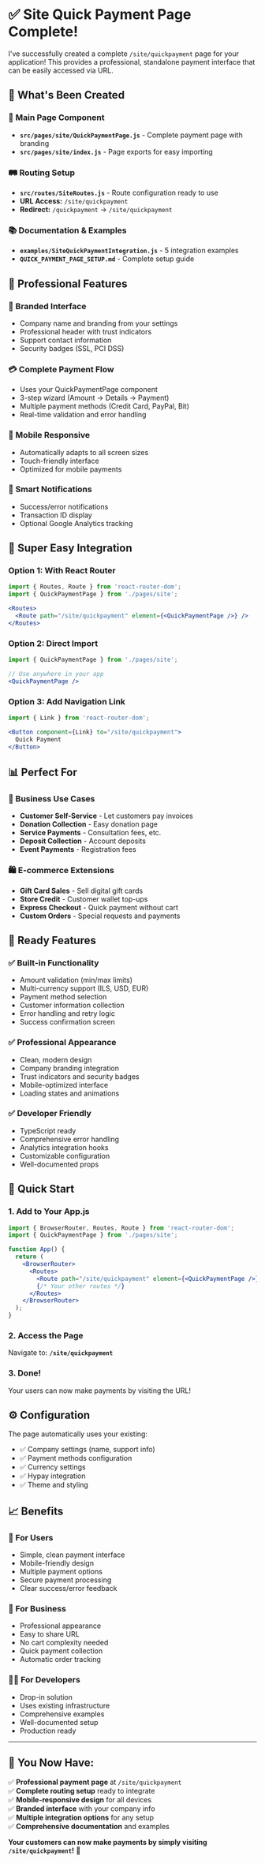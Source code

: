 # ✅ Site Quick Payment Page Complete!

I've successfully created a complete `/site/quickpayment` page for your application! This provides a professional, standalone payment interface that can be easily accessed via URL.

## 🚀 **What's Been Created**

### **📍 Main Page Component**
- **`src/pages/site/QuickPaymentPage.js`** - Complete payment page with branding
- **`src/pages/site/index.js`** - Page exports for easy importing

### **🛤️ Routing Setup**
- **`src/routes/SiteRoutes.js`** - Route configuration ready to use
- **URL Access:** `/site/quickpayment`
- **Redirect:** `/quickpayment` → `/site/quickpayment`

### **📚 Documentation & Examples**
- **`examples/SiteQuickPaymentIntegration.js`** - 5 integration examples
- **`QUICK_PAYMENT_PAGE_SETUP.md`** - Complete setup guide

## 🎨 **Professional Features**

### **🏢 Branded Interface**
- Company name and branding from your settings
- Professional header with trust indicators
- Support contact information
- Security badges (SSL, PCI DSS)

### **💳 Complete Payment Flow**
- Uses your QuickPaymentPage component
- 3-step wizard (Amount → Details → Payment)
- Multiple payment methods (Credit Card, PayPal, Bit)
- Real-time validation and error handling

### **📱 Mobile Responsive**
- Automatically adapts to all screen sizes
- Touch-friendly interface
- Optimized for mobile payments

### **🔔 Smart Notifications**
- Success/error notifications
- Transaction ID display
- Optional Google Analytics tracking

## 🔧 **Super Easy Integration**

### **Option 1: With React Router**
```jsx
import { Routes, Route } from 'react-router-dom';
import { QuickPaymentPage } from './pages/site';

<Routes>
  <Route path="/site/quickpayment" element={<QuickPaymentPage />} />
</Routes>
```

### **Option 2: Direct Import**
```jsx
import { QuickPaymentPage } from './pages/site';

// Use anywhere in your app
<QuickPaymentPage />
```

### **Option 3: Add Navigation Link**
```jsx
import { Link } from 'react-router-dom';

<Button component={Link} to="/site/quickpayment">
  Quick Payment
</Button>
```

## 📊 **Perfect For**

### **🎁 Business Use Cases**
- **Customer Self-Service** - Let customers pay invoices
- **Donation Collection** - Easy donation page
- **Service Payments** - Consultation fees, etc.
- **Deposit Collection** - Account deposits
- **Event Payments** - Registration fees

### **🛍️ E-commerce Extensions**
- **Gift Card Sales** - Sell digital gift cards
- **Store Credit** - Customer wallet top-ups
- **Express Checkout** - Quick payment without cart
- **Custom Orders** - Special requests and payments

## 🎯 **Ready Features**

### **✅ Built-in Functionality**
- Amount validation (min/max limits)
- Multi-currency support (ILS, USD, EUR)
- Payment method selection
- Customer information collection
- Error handling and retry logic
- Success confirmation screen

### **✅ Professional Appearance**
- Clean, modern design
- Company branding integration
- Trust indicators and security badges
- Mobile-optimized interface
- Loading states and animations

### **✅ Developer Friendly**
- TypeScript ready
- Comprehensive error handling
- Analytics integration hooks
- Customizable configuration
- Well-documented props

## 🚀 **Quick Start**

### **1. Add to Your App.js**
```jsx
import { BrowserRouter, Routes, Route } from 'react-router-dom';
import { QuickPaymentPage } from './pages/site';

function App() {
  return (
    <BrowserRouter>
      <Routes>
        <Route path="/site/quickpayment" element={<QuickPaymentPage />} />
        {/* Your other routes */}
      </Routes>
    </BrowserRouter>
  );
}
```

### **2. Access the Page**
Navigate to: **`/site/quickpayment`**

### **3. Done!**
Your users can now make payments by visiting the URL!

## ⚙️ **Configuration**

The page automatically uses your existing:
- ✅ Company settings (name, support info)
- ✅ Payment methods configuration  
- ✅ Currency settings
- ✅ Hypay integration
- ✅ Theme and styling

## 📈 **Benefits**

### **👥 For Users**
- Simple, clean payment interface
- Mobile-friendly design
- Multiple payment options
- Secure payment processing
- Clear success/error feedback

### **💼 For Business**
- Professional appearance
- Easy to share URL
- No cart complexity needed
- Quick payment collection
- Automatic order tracking

### **👨‍💻 For Developers**
- Drop-in solution
- Uses existing infrastructure
- Comprehensive examples
- Well-documented setup
- Production ready

---

## 🎉 **You Now Have:**

✅ **Professional payment page** at `/site/quickpayment`  
✅ **Complete routing setup** ready to integrate  
✅ **Mobile-responsive design** for all devices  
✅ **Branded interface** with your company info  
✅ **Multiple integration options** for any setup  
✅ **Comprehensive documentation** and examples  

**Your customers can now make payments by simply visiting `/site/quickpayment`!** 🚀
